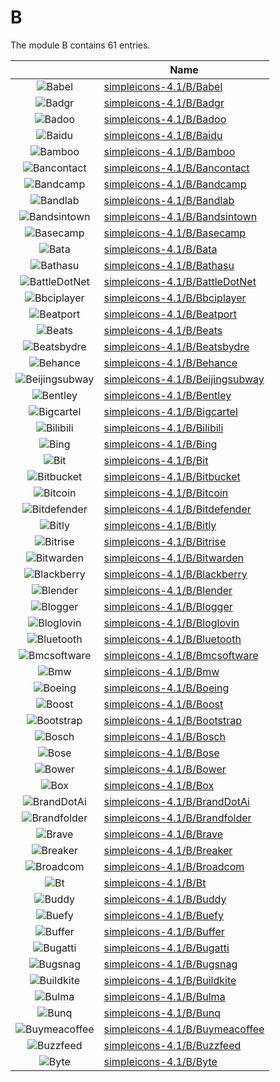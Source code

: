 # B

The module B contains 61 entries.



| |Name|
|:---:|---|
|![Babel](../simpleicons-4.1/B/Babel.element.png)|[simpleicons-4.1/B/Babel](../simpleicons-4.1/B/Babel.md)
|![Badgr](../simpleicons-4.1/B/Badgr.element.png)|[simpleicons-4.1/B/Badgr](../simpleicons-4.1/B/Badgr.md)
|![Badoo](../simpleicons-4.1/B/Badoo.element.png)|[simpleicons-4.1/B/Badoo](../simpleicons-4.1/B/Badoo.md)
|![Baidu](../simpleicons-4.1/B/Baidu.element.png)|[simpleicons-4.1/B/Baidu](../simpleicons-4.1/B/Baidu.md)
|![Bamboo](../simpleicons-4.1/B/Bamboo.element.png)|[simpleicons-4.1/B/Bamboo](../simpleicons-4.1/B/Bamboo.md)
|![Bancontact](../simpleicons-4.1/B/Bancontact.element.png)|[simpleicons-4.1/B/Bancontact](../simpleicons-4.1/B/Bancontact.md)
|![Bandcamp](../simpleicons-4.1/B/Bandcamp.element.png)|[simpleicons-4.1/B/Bandcamp](../simpleicons-4.1/B/Bandcamp.md)
|![Bandlab](../simpleicons-4.1/B/Bandlab.element.png)|[simpleicons-4.1/B/Bandlab](../simpleicons-4.1/B/Bandlab.md)
|![Bandsintown](../simpleicons-4.1/B/Bandsintown.element.png)|[simpleicons-4.1/B/Bandsintown](../simpleicons-4.1/B/Bandsintown.md)
|![Basecamp](../simpleicons-4.1/B/Basecamp.element.png)|[simpleicons-4.1/B/Basecamp](../simpleicons-4.1/B/Basecamp.md)
|![Bata](../simpleicons-4.1/B/Bata.element.png)|[simpleicons-4.1/B/Bata](../simpleicons-4.1/B/Bata.md)
|![Bathasu](../simpleicons-4.1/B/Bathasu.element.png)|[simpleicons-4.1/B/Bathasu](../simpleicons-4.1/B/Bathasu.md)
|![BattleDotNet](../simpleicons-4.1/B/BattleDotNet.element.png)|[simpleicons-4.1/B/BattleDotNet](../simpleicons-4.1/B/BattleDotNet.md)
|![Bbciplayer](../simpleicons-4.1/B/Bbciplayer.element.png)|[simpleicons-4.1/B/Bbciplayer](../simpleicons-4.1/B/Bbciplayer.md)
|![Beatport](../simpleicons-4.1/B/Beatport.element.png)|[simpleicons-4.1/B/Beatport](../simpleicons-4.1/B/Beatport.md)
|![Beats](../simpleicons-4.1/B/Beats.element.png)|[simpleicons-4.1/B/Beats](../simpleicons-4.1/B/Beats.md)
|![Beatsbydre](../simpleicons-4.1/B/Beatsbydre.element.png)|[simpleicons-4.1/B/Beatsbydre](../simpleicons-4.1/B/Beatsbydre.md)
|![Behance](../simpleicons-4.1/B/Behance.element.png)|[simpleicons-4.1/B/Behance](../simpleicons-4.1/B/Behance.md)
|![Beijingsubway](../simpleicons-4.1/B/Beijingsubway.element.png)|[simpleicons-4.1/B/Beijingsubway](../simpleicons-4.1/B/Beijingsubway.md)
|![Bentley](../simpleicons-4.1/B/Bentley.element.png)|[simpleicons-4.1/B/Bentley](../simpleicons-4.1/B/Bentley.md)
|![Bigcartel](../simpleicons-4.1/B/Bigcartel.element.png)|[simpleicons-4.1/B/Bigcartel](../simpleicons-4.1/B/Bigcartel.md)
|![Bilibili](../simpleicons-4.1/B/Bilibili.element.png)|[simpleicons-4.1/B/Bilibili](../simpleicons-4.1/B/Bilibili.md)
|![Bing](../simpleicons-4.1/B/Bing.element.png)|[simpleicons-4.1/B/Bing](../simpleicons-4.1/B/Bing.md)
|![Bit](../simpleicons-4.1/B/Bit.element.png)|[simpleicons-4.1/B/Bit](../simpleicons-4.1/B/Bit.md)
|![Bitbucket](../simpleicons-4.1/B/Bitbucket.element.png)|[simpleicons-4.1/B/Bitbucket](../simpleicons-4.1/B/Bitbucket.md)
|![Bitcoin](../simpleicons-4.1/B/Bitcoin.element.png)|[simpleicons-4.1/B/Bitcoin](../simpleicons-4.1/B/Bitcoin.md)
|![Bitdefender](../simpleicons-4.1/B/Bitdefender.element.png)|[simpleicons-4.1/B/Bitdefender](../simpleicons-4.1/B/Bitdefender.md)
|![Bitly](../simpleicons-4.1/B/Bitly.element.png)|[simpleicons-4.1/B/Bitly](../simpleicons-4.1/B/Bitly.md)
|![Bitrise](../simpleicons-4.1/B/Bitrise.element.png)|[simpleicons-4.1/B/Bitrise](../simpleicons-4.1/B/Bitrise.md)
|![Bitwarden](../simpleicons-4.1/B/Bitwarden.element.png)|[simpleicons-4.1/B/Bitwarden](../simpleicons-4.1/B/Bitwarden.md)
|![Blackberry](../simpleicons-4.1/B/Blackberry.element.png)|[simpleicons-4.1/B/Blackberry](../simpleicons-4.1/B/Blackberry.md)
|![Blender](../simpleicons-4.1/B/Blender.element.png)|[simpleicons-4.1/B/Blender](../simpleicons-4.1/B/Blender.md)
|![Blogger](../simpleicons-4.1/B/Blogger.element.png)|[simpleicons-4.1/B/Blogger](../simpleicons-4.1/B/Blogger.md)
|![Bloglovin](../simpleicons-4.1/B/Bloglovin.element.png)|[simpleicons-4.1/B/Bloglovin](../simpleicons-4.1/B/Bloglovin.md)
|![Bluetooth](../simpleicons-4.1/B/Bluetooth.element.png)|[simpleicons-4.1/B/Bluetooth](../simpleicons-4.1/B/Bluetooth.md)
|![Bmcsoftware](../simpleicons-4.1/B/Bmcsoftware.element.png)|[simpleicons-4.1/B/Bmcsoftware](../simpleicons-4.1/B/Bmcsoftware.md)
|![Bmw](../simpleicons-4.1/B/Bmw.element.png)|[simpleicons-4.1/B/Bmw](../simpleicons-4.1/B/Bmw.md)
|![Boeing](../simpleicons-4.1/B/Boeing.element.png)|[simpleicons-4.1/B/Boeing](../simpleicons-4.1/B/Boeing.md)
|![Boost](../simpleicons-4.1/B/Boost.element.png)|[simpleicons-4.1/B/Boost](../simpleicons-4.1/B/Boost.md)
|![Bootstrap](../simpleicons-4.1/B/Bootstrap.element.png)|[simpleicons-4.1/B/Bootstrap](../simpleicons-4.1/B/Bootstrap.md)
|![Bosch](../simpleicons-4.1/B/Bosch.element.png)|[simpleicons-4.1/B/Bosch](../simpleicons-4.1/B/Bosch.md)
|![Bose](../simpleicons-4.1/B/Bose.element.png)|[simpleicons-4.1/B/Bose](../simpleicons-4.1/B/Bose.md)
|![Bower](../simpleicons-4.1/B/Bower.element.png)|[simpleicons-4.1/B/Bower](../simpleicons-4.1/B/Bower.md)
|![Box](../simpleicons-4.1/B/Box.element.png)|[simpleicons-4.1/B/Box](../simpleicons-4.1/B/Box.md)
|![BrandDotAi](../simpleicons-4.1/B/BrandDotAi.element.png)|[simpleicons-4.1/B/BrandDotAi](../simpleicons-4.1/B/BrandDotAi.md)
|![Brandfolder](../simpleicons-4.1/B/Brandfolder.element.png)|[simpleicons-4.1/B/Brandfolder](../simpleicons-4.1/B/Brandfolder.md)
|![Brave](../simpleicons-4.1/B/Brave.element.png)|[simpleicons-4.1/B/Brave](../simpleicons-4.1/B/Brave.md)
|![Breaker](../simpleicons-4.1/B/Breaker.element.png)|[simpleicons-4.1/B/Breaker](../simpleicons-4.1/B/Breaker.md)
|![Broadcom](../simpleicons-4.1/B/Broadcom.element.png)|[simpleicons-4.1/B/Broadcom](../simpleicons-4.1/B/Broadcom.md)
|![Bt](../simpleicons-4.1/B/Bt.element.png)|[simpleicons-4.1/B/Bt](../simpleicons-4.1/B/Bt.md)
|![Buddy](../simpleicons-4.1/B/Buddy.element.png)|[simpleicons-4.1/B/Buddy](../simpleicons-4.1/B/Buddy.md)
|![Buefy](../simpleicons-4.1/B/Buefy.element.png)|[simpleicons-4.1/B/Buefy](../simpleicons-4.1/B/Buefy.md)
|![Buffer](../simpleicons-4.1/B/Buffer.element.png)|[simpleicons-4.1/B/Buffer](../simpleicons-4.1/B/Buffer.md)
|![Bugatti](../simpleicons-4.1/B/Bugatti.element.png)|[simpleicons-4.1/B/Bugatti](../simpleicons-4.1/B/Bugatti.md)
|![Bugsnag](../simpleicons-4.1/B/Bugsnag.element.png)|[simpleicons-4.1/B/Bugsnag](../simpleicons-4.1/B/Bugsnag.md)
|![Buildkite](../simpleicons-4.1/B/Buildkite.element.png)|[simpleicons-4.1/B/Buildkite](../simpleicons-4.1/B/Buildkite.md)
|![Bulma](../simpleicons-4.1/B/Bulma.element.png)|[simpleicons-4.1/B/Bulma](../simpleicons-4.1/B/Bulma.md)
|![Bunq](../simpleicons-4.1/B/Bunq.element.png)|[simpleicons-4.1/B/Bunq](../simpleicons-4.1/B/Bunq.md)
|![Buymeacoffee](../simpleicons-4.1/B/Buymeacoffee.element.png)|[simpleicons-4.1/B/Buymeacoffee](../simpleicons-4.1/B/Buymeacoffee.md)
|![Buzzfeed](../simpleicons-4.1/B/Buzzfeed.element.png)|[simpleicons-4.1/B/Buzzfeed](../simpleicons-4.1/B/Buzzfeed.md)
|![Byte](../simpleicons-4.1/B/Byte.element.png)|[simpleicons-4.1/B/Byte](../simpleicons-4.1/B/Byte.md)


